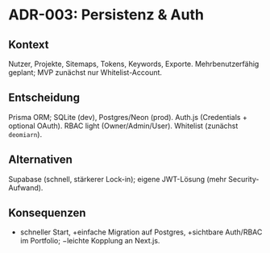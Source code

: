 [//]: # 'ADR-003 – Persistenz & Auth'
[//]: # 'Zweck: DB-/Auth-Entscheid inkl. Rollen & MVP-Whitelist.'

# ADR-003: Persistenz & Auth

## Kontext

Nutzer, Projekte, Sitemaps, Tokens, Keywords, Exporte. Mehrbenutzerfähig geplant; MVP zunächst nur Whitelist-Account.

## Entscheidung

Prisma ORM; SQLite (dev), Postgres/Neon (prod). Auth.js (Credentials + optional OAuth). RBAC light (Owner/Admin/User). Whitelist (zunächst `deomiarn`).

## Alternativen

Supabase (schnell, stärkerer Lock-in); eigene JWT-Lösung (mehr Security-Aufwand).

## Konsequenzen

- schneller Start, +einfache Migration auf Postgres, +sichtbare Auth/RBAC im Portfolio; −leichte Kopplung an Next.js.
